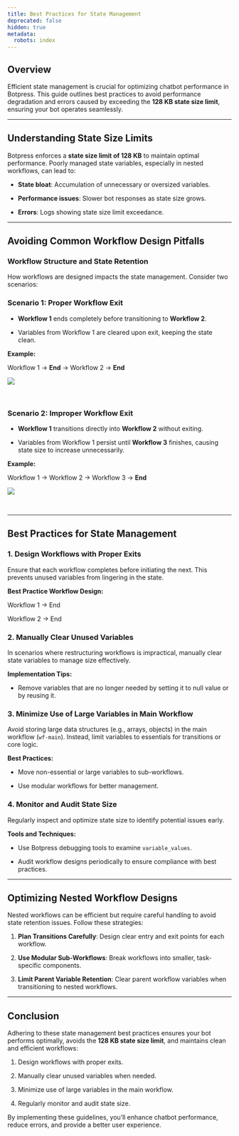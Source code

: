 ```yaml
---
title: Best Practices for State Management
deprecated: false
hidden: true
metadata:
  robots: index
---
```

## **Overview**

Efficient state management is crucial for optimizing chatbot performance in Botpress. This guide outlines best practices to avoid performance degradation and errors caused by exceeding the **128 KB state size limit**, ensuring your bot operates seamlessly.

***

## **Understanding State Size Limits**

Botpress enforces a **state size limit of 128 KB** to maintain optimal performance. Poorly managed state variables, especially in nested workflows, can lead to:

* **State bloat**: Accumulation of unnecessary or oversized variables.

* **Performance issues**: Slower bot responses as state size grows.

* **Errors**: Logs showing state size limit exceedance.

***

## **Avoiding Common Workflow Design Pitfalls**

### **Workflow Structure and State Retention**

How workflows are designed impacts the state management. Consider two scenarios:

### **Scenario 1: Proper Workflow Exit**

* **Workflow 1** ends completely before transitioning to **Workflow 2**.

* Variables from Workflow 1 are cleared upon exit, keeping the state clean.

**Example:**

Workflow 1 → **End** → Workflow 2 → **End**

![](https://files.readme.io/8f86ee64841673b5d80029525b71c9c6c78987f76779c63d820d669e0548fb69-image.png)

<br />

### **Scenario 2: Improper Workflow Exit**

* **Workflow 1** transitions directly into **Workflow 2** without exiting.

* Variables from Workflow 1 persist until **Workflow 3** finishes, causing state size to increase unnecessarily.

**Example:**

Workflow 1 → Workflow 2 → Workflow 3 → **End**

![](https://files.readme.io/1d122218272a2ca292a2e98c41d50870fde322cd84b393fe671f575ff8e3b865-image.png)

<br />

***

## **Best Practices for State Management**

### **1. Design Workflows with Proper Exits**

Ensure that each workflow completes before initiating the next. This prevents unused variables from lingering in the state.

**Best Practice Workflow Design:**

Workflow 1 → End

Workflow 2 → End

### **2. Manually Clear Unused Variables**

In scenarios where restructuring workflows is impractical, manually clear state variables to manage size effectively.

**Implementation Tips:**

* Remove variables that are no longer needed by setting it to null value or by reusing it.

### **3. Minimize Use of Large Variables in Main Workflow**

Avoid storing large data structures (e.g., arrays, objects) in the main workflow (`wf-main`). Instead, limit variables to essentials for transitions or core logic.

**Best Practices:**

* Move non-essential or large variables to sub-workflows.

* Use modular workflows for better management.

### **4. Monitor and Audit State Size**

Regularly inspect and optimize state size to identify potential issues early.

**Tools and Techniques:**

* Use Botpress debugging tools to examine `variable_values`.

* Audit workflow designs periodically to ensure compliance with best practices.

***

## **Optimizing Nested Workflow Designs**

Nested workflows can be efficient but require careful handling to avoid state retention issues. Follow these strategies:

1. **Plan Transitions Carefully**: Design clear entry and exit points for each workflow.

2. **Use Modular Sub-Workflows**: Break workflows into smaller, task-specific components.

3. **Limit Parent Variable Retention**: Clear parent workflow variables when transitioning to nested workflows.

***

## **Conclusion**

Adhering to these state management best practices ensures your bot performs optimally, avoids the **128 KB state size limit**, and maintains clean and efficient workflows:

1. Design workflows with proper exits.

2. Manually clear unused variables when needed.

3. Minimize use of large variables in the main workflow.

4. Regularly monitor and audit state size.

By implementing these guidelines, you’ll enhance chatbot performance, reduce errors, and provide a better user experience.